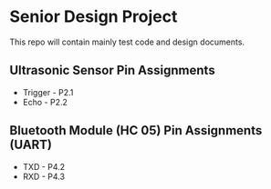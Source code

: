 # Senior Design Project

This repo will contain mainly test code and design documents.

## Ultrasonic Sensor Pin Assignments
* Trigger - P2.1
* Echo    - P2.2

## Bluetooth Module (HC 05) Pin Assignments (UART)
* TXD - P4.2
* RXD - P4.3
